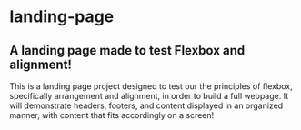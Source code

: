# landing-page

## A landing page made to test Flexbox and alignment!

This is a landing page project designed to test our the principles of flexbox, specifically arrangement and alignment, in order to build a full webpage. It will demonstrate headers, footers, and content displayed in an organized manner, with content that fits accordingly on a screen! 
